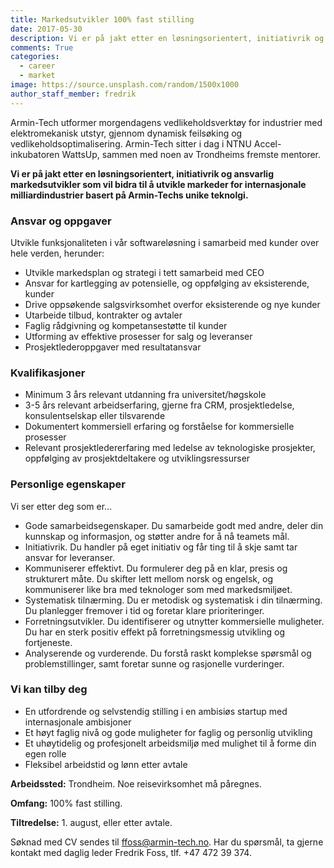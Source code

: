 ```yaml
---
title: Markedsutvikler 100% fast stilling
date: 2017-05-30
description: Vi er på jakt etter en løsningsorientert, initiativrik og ansvarlig markedsutvikler
comments: True
categories:
  - career
  - market
image: https://source.unsplash.com/random/1500x1000
author_staff_member: fredrik
---
```


Armin-Tech utformer morgendagens vedlikeholdsverktøy for industrier med elektromekanisk utstyr, gjennom dynamisk feilsøking og vedlikeholdsoptimalisering. Armin-Tech sitter i dag i NTNU Accel-inkubatoren WattsUp, sammen med noen av Trondheims fremste mentorer.

**Vi er på jakt etter en løsningsorientert, initiativrik og ansvarlig markedsutvikler som vil bidra til å utvikle markeder for internasjonale milliardindustrier basert på Armin-Techs unike teknolgi.**

### Ansvar og oppgaver
Utvikle funksjonaliteten i vår softwareløsning i samarbeid med kunder over hele verden, herunder:

- Utvikle markedsplan og strategi i tett samarbeid med CEO
- Ansvar for kartlegging av potensielle, og oppfølging av eksisterende, kunder
- Drive oppsøkende salgsvirksomhet overfor eksisterende og nye kunder
- Utarbeide tilbud, kontrakter og avtaler
- Faglig rådgivning og kompetansestøtte til kunder
- Utforming av effektive prosesser for salg og leveranser
- Prosjektlederoppgaver med resultatansvar

### Kvalifikasjoner
- Minimum 3 års relevant utdanning fra universitet/høgskole
- 3-5 års relevant arbeidserfaring, gjerne fra CRM, prosjektledelse, konsulentselskap eller tilsvarende
- Dokumentert kommersiell erfaring og forståelse for kommersielle prosesser
- Relevant prosjektledererfaring med ledelse av teknologiske prosjekter, oppfølging av prosjektdeltakere og utviklingsressurser


### Personlige egenskaper
Vi ser etter deg som er…

- Gode samarbeidsegenskaper. Du samarbeide godt med andre, deler din kunnskap og informasjon, og støtter andre for å nå teamets mål.
- Initiativrik. Du handler på eget initiativ og får ting til å skje samt tar ansvar for leveranser.
- Kommuniserer effektivt. Du formulerer deg på en klar, presis og strukturert måte. Du skifter lett mellom norsk og engelsk, og kommuniserer like bra med teknologer som med markedsmiljøet.
- Systematisk tilnærming. Du er metodisk og systematisk i din tilnærming. Du planlegger fremover i tid og foretar klare prioriteringer.
- Forretningsutvikler. Du identifiserer og utnytter kommersielle muligheter. Du har en sterk positiv effekt på forretningsmessig utvikling og fortjeneste.
- Analyserende og vurderende. Du forstå raskt komplekse spørsmål og problemstillinger, samt foretar sunne og rasjonelle vurderinger.

### Vi kan tilby deg
- En utfordrende og selvstendig stilling i en ambisiøs startup med internasjonale ambisjoner 
- Et høyt faglig nivå og gode muligheter for faglig og personlig utvikling 
- Et uhøytidelig og profesjonelt arbeidsmiljø med mulighet til å forme din egen rolle
- Fleksibel arbeidstid og lønn etter avtale

**Arbeidssted:** Trondheim. Noe reisevirksomhet må påregnes.

**Omfang:** 100% fast stilling.

**Tiltredelse:** 1. august, eller etter avtale.
 
Søknad med CV sendes til ffoss@armin-tech.no.
Har du spørsmål, ta gjerne kontakt med daglig leder Fredrik Foss, tlf. +47 472 39 374.

